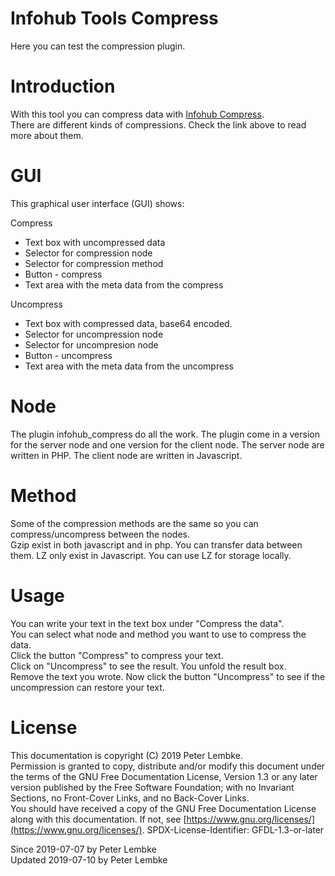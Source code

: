 # Infohub Tools Compress

Here you can test the compression plugin.

# Introduction

With this tool you can compress data with [Infohub Compress](plugin,infohub_compress).  
There are different kinds of compressions. Check the link above to read more about them.

# GUI

This graphical user interface (GUI) shows:

Compress

* Text box with uncompressed data
* Selector for compression node
* Selector for compression method
* Button - compress
* Text area with the meta data from the compress

Uncompress

* Text box with compressed data, base64 encoded.
* Selector for uncompression node
* Selector for uncompresion node
* Button - uncompress
* Text area with the meta data from the uncompress

# Node

The plugin infohub_compress do all the work. The plugin come in a version for the server node and one version for the
client node. The server node are written in PHP. The client node are written in Javascript.

# Method

Some of the compression methods are the same so you can compress/uncompress between the nodes.  
Gzip exist in both javascript and in php. You can transfer data between them. LZ only exist in Javascript. You can use
LZ for storage locally.

# Usage

You can write your text in the text box under "Compress the data".  
You can select what node and method you want to use to compress the data.  
Click the button "Compress" to compress your text.   
Click on "Uncompress" to see the result. You unfold the result box.  
Remove the text you wrote. Now click the button "Uncompress" to see if the uncompression can restore your text.

# License

This documentation is copyright (C) 2019 Peter Lembke.  
Permission is granted to copy, distribute and/or modify this document under the terms of the GNU Free Documentation
License, Version 1.3 or any later version published by the Free Software Foundation; with no Invariant Sections, no
Front-Cover Links, and no Back-Cover Links.  
You should have received a copy of the GNU Free Documentation License along with this documentation. If not,
see [https://www.gnu.org/licenses/](https://www.gnu.org/licenses/). SPDX-License-Identifier: GFDL-1.3-or-later

Since 2019-07-07 by Peter Lembke  
Updated 2019-07-10 by Peter Lembke  
